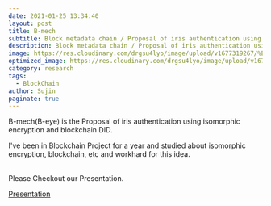 ```yaml
---
date: 2021-01-25 13:34:40
layout: post
title: B-mech
subtitle: Block metadata chain / Proposal of iris authentication using isomorphic encryption and blockchain DID technology
description: Block metadata chain / Proposal of iris authentication using isomorphic encryption and blockchain DID technology
image: https://res.cloudinary.com/drgsu4lyo/image/upload/v1677319267/%ED%99%94%EB%A9%B4_%EC%BA%A1%EC%B2%98_2023-02-25_190045_nxaguk.jpg
optimized_image: https://res.cloudinary.com/drgsu4lyo/image/upload/v1677319267/%ED%99%94%EB%A9%B4_%EC%BA%A1%EC%B2%98_2023-02-25_190045_nxaguk.jpg
category: research
tags:
  - BlockChain
author: Sujin
paginate: true
---
```



B-mech(B-eye) is the Proposal of iris authentication using isomorphic encryption and blockchain DID. <br/>

I've been in Blockchain Project for a year and studied about isomorphic encryption, blockchain, etc and workhard for this idea.<br/>

<br/>
Please Checkout our Presentation.
<br/>

[Presentation](https://drive.google.com/file/d/1Z2GAow1XnxFp1fSG8UA1H0H3Q2UhVoGh/view?usp=sharing)